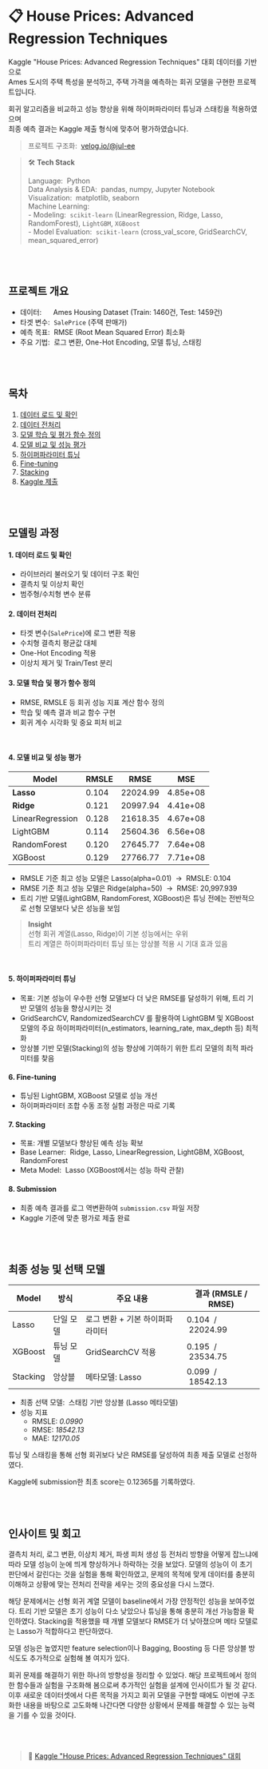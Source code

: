 # 📋 House Prices: Advanced Regression Techniques

Kaggle "House Prices: Advanced Regression Techniques" 대회 데이터를 기반으로  
Ames 도시의 주택 특성을 분석하고, 주택 가격을 예측하는 회귀 모델을 구현한 프로젝트입니다.

회귀 알고리즘을 비교하고 성능 향상을 위해 하이퍼파라미터 튜닝과 스태킹을 적용하였으며  
최종 예측 결과는 Kaggle 제출 형식에 맞추어 평가하였습니다.

> 프로젝트 구조화: &nbsp;[velog.io/@jul-ee](https://velog.io/@jul-ee/DS-ML-Regression-%ED%9A%8C%EA%B7%80-%EB%AC%B8%EC%A0%9C-%EA%B5%AC%EC%A1%B0%ED%99%94)

> 🛠️ **Tech Stack**
> 
>Language: &nbsp;Python  
Data Analysis & EDA: &nbsp;pandas, numpy, Jupyter Notebook  
Visualization: &nbsp;matplotlib, seaborn  
Machine Learning:<br>- Modeling: &nbsp;`scikit-learn` (LinearRegression, Ridge, Lasso, RandomForest), `LightGBM`, `XGBoost`<br>- Model Evaluation: &nbsp;`scikit-learn` (cross_val_score, GridSearchCV, mean_squared_error)

<br>
<br>

## 프로젝트 개요

- 데이터: &nbsp;&nbsp;&nbsp;&nbsp;&nbsp;Ames Housing Dataset (Train: 1460건, Test: 1459건)
- 타겟 변수: &nbsp;`SalePrice` (주택 판매가)
- 예측 목표: &nbsp;RMSE (Root Mean Squared Error) 최소화
- 주요 기법: &nbsp;로그 변환, One-Hot Encoding, 모델 튜닝, 스태킹

<br>
<br>

## 목차

1. [데이터 로드 및 확인](#1-데이터-로드-및-확인)  
2. [데이터 전처리](#2-데이터-전처리)  
3. [모델 학습 및 평가 함수 정의](#3-모델-학습-및-평가-함수-정의)  
4. [모델 비교 및 성능 평가](#4-모델-비교-및-성능-평가)  
5. [하이퍼파라미터 튜닝](#5-하이퍼파라미터-튜닝)  
6. [Fine-tuning](#6-Fine-tuning)  
7. [Stacking](#7-Stacking)  
8. [Kaggle 제출](#8-Submission)

<br>
<br>

## 모델링 과정

#### 1. 데이터 로드 및 확인

- 라이브러리 불러오기 및 데이터 구조 확인
- 결측치 및 이상치 확인
- 범주형/수치형 변수 분류


#### 2. 데이터 전처리

- 타겟 변수(`SalePrice`)에 로그 변환 적용  
- 수치형 결측치 평균값 대체
- One-Hot Encoding 적용  
- 이상치 제거 및 Train/Test 분리

#### 3. 모델 학습 및 평가 함수 정의

- RMSE, RMSLE 등 회귀 성능 지표 계산 함수 정의  
- 학습 및 예측 결과 비교 함수 구현  
- 회귀 계수 시각화 및 중요 피처 비교

<br>

#### 4. 모델 비교 및 성능 평가

| Model            | RMSLE | RMSE     | MSE      |
| ---------------- | ----- | -------- | -------- |
| **Lasso**        | 0.104 | 22024.99 | 4.85e+08 |
| **Ridge**        | 0.121 | 20997.94 | 4.41e+08 |
| LinearRegression | 0.128 | 21618.35 | 4.67e+08 |
| LightGBM         | 0.114 | 25604.36 | 6.56e+08 |
| RandomForest     | 0.120 | 27645.77 | 7.64e+08 |
| XGBoost          | 0.129 | 27766.77 | 7.71e+08 |

- RMSLE 기준 최고 성능 모델은 Lasso(alpha=0.01) &nbsp;→  &nbsp;RMSLE: 0.104
- RMSE 기준 최고 성능 모델은 Ridge(alpha=50)  &nbsp;→ &nbsp;RMSE: 20,997.939
- 트리 기반 모델(LightGBM, RandomForest, XGBoost)은 튜닝 전에는 전반적으로 선형 모델보다 낮은 성능을 보임

> **Insight**  
> 선형 회귀 계열(Lasso, Ridge)이 기본 성능에서는 우위  
> 트리 계열은 하이퍼파라미터 튜닝 또는 앙상블 적용 시 기대 효과 있음

<br>

#### 5. 하이퍼파라미터 튜닝

- 목표: 기본 성능이 우수한 선형 모델보다 더 낮은 RMSE를 달성하기 위해, 트리 기반 모델의 성능을 향상시키는 것
- GridSearchCV, RandomizedSearchCV 를 활용하여 LightGBM 및 XGBoost 모델의 주요 하이퍼파라미터(n_estimators, learning_rate, max_depth 등) 최적화
- 앙상블 기반 모델(Stacking)의 성능 향상에 기여하기 위한 트리 모델의 최적 파라미터를 찾음

#### 6. Fine-tuning

- 튜닝된 LightGBM, XGBoost 모델로 성능 개선  
- 하이퍼파라미터 조합 수동 조정 실험 과정은 따로 기록

#### 7. Stacking

- 목표: 개별 모델보다 향상된 예측 성능 확보
- Base Learner: &nbsp;Ridge, Lasso, LinearRegression, LightGBM, XGBoost, RandomForest  
- Meta Model: &nbsp;Lasso (XGBoost에서는 성능 하락 관찰)

#### 8. Submission

- 최종 예측 결과를 로그 역변환하여 `submission.csv` 파일 저장  
- Kaggle 기준에 맞춘 평가로 제출 완료

<br>
<br>

## 최종 성능 및 선택 모델

| Model        | 방식             | 주요 내용                        | 결과 (RMSLE / RMSE) |
|------------------|------------------|----------------------------------|-------------|
| Lasso            | 단일 모델        | 로그 변환 + 기본 하이퍼파라미터 | 0.104 &nbsp;/ &nbsp;22024.99    |
| XGBoost         | 튜닝 모델        | GridSearchCV 적용               |  0.195 &nbsp;/ &nbsp;23534.75     |
| Stacking         | 앙상블           | 메타모델: Lasso                 | 0.099 &nbsp;/ &nbsp;18542.13 |

- 최종 선택 모델: &nbsp;스태킹 기반 앙상블 (Lasso 메타모델)  
- 성능 지표
  - RMSLE: *0.0990*
  - RMSE: *18542.13*
  - MAE: *12170.05*

튜닝 및 스태킹을 통해 선형 회귀보다 낮은 RMSE를 달성하여 최종 제출 모델로 선정하였다.  

Kaggle에 submission한 최초 score는 0.12365를 기록하였다.

<br>
<br>

## 인사이트 및 회고

결측치 처리, 로그 변환, 이상치 제거, 파생 피처 생성 등 전처리 방향을 어떻게 잡느냐에 따라 모델 성능이 눈에 띄게 향상하거나 하락하는 것을 보았다. 모델의 성능이 이 초기 판단에서 갈린다는 것을 실험을 통해 확인하였고, 문제의 목적에 맞게 데이터를 충분히 이해하고 상황에 맞는 전처리 전략을 세우는 것의 중요성을 다시 느꼈다. 

해당 문제에서는 선형 회귀 계열 모델이 baseline에서 가장 안정적인 성능을 보여주었다.
트리 기반 모델은 초기 성능이 다소 낮았으나 튜닝을 통해 충분히 개선 가능함을 확인하였다.
Stacking을 적용했을 때 개별 모델보다 RMSE가 더 낮아졌으며 메타 모델로는 Lasso가 적합하다고 판단하였다.

모델 성능은 높였지만 feature selection이나 Bagging, Boosting 등 다른 앙상블 방식도도 추가적으로 실험해 볼 여지가 있다.

회귀 문제를 해결하기 위한 하나의 방향성을 정리할 수 있었다. 해당 프로젝트에서 정의한 함수들과 실험을 구조화해 봄으로써 추가적인 실험을 설계에 인사이트가 될 것 같다. 이후 새로운 데이터셋에서 다른 목적을 가지고 회귀 모델을 구현할 때에도 이번에 구조화한 내용을 바탕으로 고도화해 나간다면 다양한 상황에서 문제를 해결할 수 있는 능력을 기를 수 있을 것이다.

<br>
<br>

> 🔗 [Kaggle "House Prices: Advanced Regression Techniques" 대회](https://www.kaggle.com/c/house-prices-advanced-regression-techniques)


